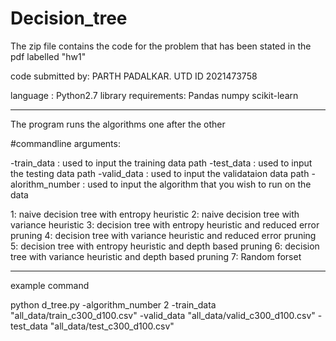 # Decision_tree
The zip file contains the code for the problem that has been stated in the pdf labelled "hw1"

code submitted by: PARTH PADALKAR. UTD ID 2021473758

language : Python2.7
library requirements:
Pandas
numpy
scikit-learn

------------------------------------------------------------------------------------------------
The program runs the algorithms one after the other

#commandline arguments:

-train_data : used to input the training data path
-test_data : used to input the testing data path
-valid_data : used to input the validataion data path
-alorithm_number : used to input the algorithm that you wish to run on the data

1: naive decision tree with entropy heuristic
2: naive decision tree with variance heuristic
3: decision tree with entropy heuristic and reduced error pruning
4: decision tree with variance heuristic and reduced error pruning
5: decision tree with entropy heuristic and depth based pruning
6: decision tree with variance heuristic and depth based pruning
7: Random forset

---------------------------------------------------------------------------------------------------
example command 

python d_tree.py -algorithm_number 2 -train_data "all_data/train_c300_d100.csv" -valid_data "all_data/valid_c300_d100.csv" -test_data "all_data/test_c300_d100.csv"
